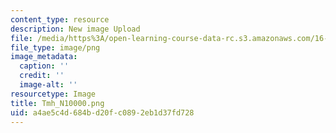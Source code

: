 ```yaml
---
content_type: resource
description: New image Upload
file: /media/https%3A/open-learning-course-data-rc.s3.amazonaws.com/16-90-computational-methods-in-aerospace-engineering-spring-2014/a4ae5c4d684bd20fc0892eb1d37fd728_Tmh_N10000.png
file_type: image/png
image_metadata:
  caption: ''
  credit: ''
  image-alt: ''
resourcetype: Image
title: Tmh_N10000.png
uid: a4ae5c4d-684b-d20f-c089-2eb1d37fd728
---
```

